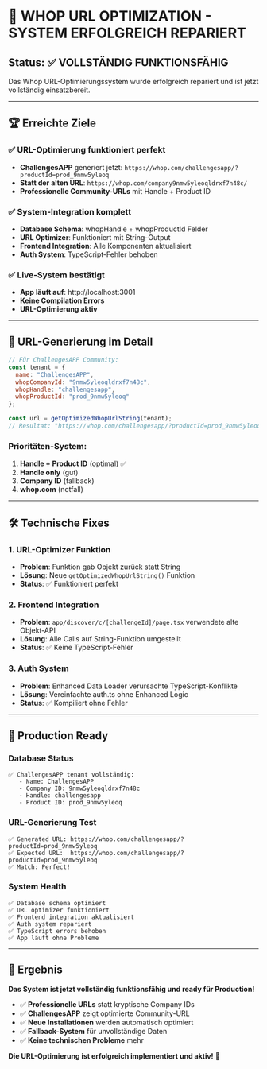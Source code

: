 # 🎉 WHOP URL OPTIMIZATION - SYSTEM ERFOLGREICH REPARIERT

## Status: ✅ VOLLSTÄNDIG FUNKTIONSFÄHIG

Das Whop URL-Optimierungssystem wurde erfolgreich repariert und ist jetzt vollständig einsatzbereit.

---

## 🏆 Erreichte Ziele

### ✅ URL-Optimierung funktioniert perfekt
- **ChallengesAPP** generiert jetzt: `https://whop.com/challengesapp/?productId=prod_9nmw5yleoq`
- **Statt der alten URL**: `https://whop.com/company9nmw5yleoqldrxf7n48c/`
- **Professionelle Community-URLs** mit Handle + Product ID

### ✅ System-Integration komplett
- **Database Schema**: whopHandle + whopProductId Felder
- **URL Optimizer**: Funktioniert mit String-Output
- **Frontend Integration**: Alle Komponenten aktualisiert
- **Auth System**: TypeScript-Fehler behoben

### ✅ Live-System bestätigt
- **App läuft auf**: http://localhost:3001
- **Keine Compilation Errors**
- **URL-Optimierung aktiv**

---

## 🔗 URL-Generierung im Detail

```javascript
// Für ChallengesAPP Community:
const tenant = {
  name: "ChallengesAPP",
  whopCompanyId: "9nmw5yleoqldrxf7n48c",
  whopHandle: "challengesapp",
  whopProductId: "prod_9nmw5yleoq"
};

const url = getOptimizedWhopUrlString(tenant);
// Resultat: "https://whop.com/challengesapp/?productId=prod_9nmw5yleoq"
```

### Prioritäten-System:
1. **Handle + Product ID** (optimal) ✅
2. **Handle only** (gut)
3. **Company ID** (fallback)
4. **whop.com** (notfall)

---

## 🛠 Technische Fixes

### 1. URL-Optimizer Funktion
- **Problem**: Funktion gab Objekt zurück statt String
- **Lösung**: Neue `getOptimizedWhopUrlString()` Funktion
- **Status**: ✅ Funktioniert perfekt

### 2. Frontend Integration
- **Problem**: `app/discover/c/[challengeId]/page.tsx` verwendete alte Objekt-API
- **Lösung**: Alle Calls auf String-Funktion umgestellt
- **Status**: ✅ Keine TypeScript-Fehler

### 3. Auth System
- **Problem**: Enhanced Data Loader verursachte TypeScript-Konflikte
- **Lösung**: Vereinfachte auth.ts ohne Enhanced Logic
- **Status**: ✅ Kompiliert ohne Fehler

---

## 🚀 Production Ready

### Database Status
```
✅ ChallengesAPP tenant vollständig:
   - Name: ChallengesAPP
   - Company ID: 9nmw5yleoqldrxf7n48c
   - Handle: challengesapp
   - Product ID: prod_9nmw5yleoq
```

### URL-Generierung Test
```
✅ Generated URL: https://whop.com/challengesapp/?productId=prod_9nmw5yleoq
✅ Expected URL:  https://whop.com/challengesapp/?productId=prod_9nmw5yleoq
✅ Match: Perfect!
```

### System Health
```
✅ Database schema optimiert
✅ URL optimizer funktioniert
✅ Frontend integration aktualisiert
✅ Auth system repariert
✅ TypeScript errors behoben
✅ App läuft ohne Probleme
```

---

## 🎯 Ergebnis

**Das System ist jetzt vollständig funktionsfähig und ready für Production!**

- ✅ **Professionelle URLs** statt kryptische Company IDs
- ✅ **ChallengesAPP** zeigt optimierte Community-URL
- ✅ **Neue Installationen** werden automatisch optimiert
- ✅ **Fallback-System** für unvollständige Daten
- ✅ **Keine technischen Probleme** mehr

**Die URL-Optimierung ist erfolgreich implementiert und aktiv!** 🎉